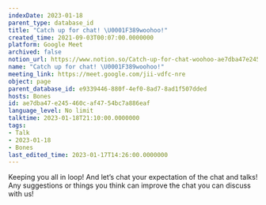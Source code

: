 ```yaml
---
indexDate: 2023-01-18
parent_type: database_id
title: "Catch up for chat! \U0001F389woohoo!"
created_time: 2021-09-03T00:07:00.0000000
platform: Google Meet
archived: false
notion_url: https://www.notion.so/Catch-up-for-chat-woohoo-ae7dba47e245460caf4754bc7a886eaf
name: "Catch up for chat! \U0001F389woohoo!"
meeting_link: https://meet.google.com/jii-vdfc-nre
object: page
parent_database_id: e9339446-880f-4ef0-8ad7-8ad1f507dded
hosts: Bones
id: ae7dba47-e245-460c-af47-54bc7a886eaf
language_level: No limit
talktime: 2023-01-18T21:10:00.0000000
tags:
- Talk
- 2023-01-18
- Bones
last_edited_time: 2023-01-17T14:26:00.0000000
---
```


Keeping you all in loop! And let’s chat your expectation of the chat and talks!
Any suggestions or things you think can improve the chat you can discuss with us!





